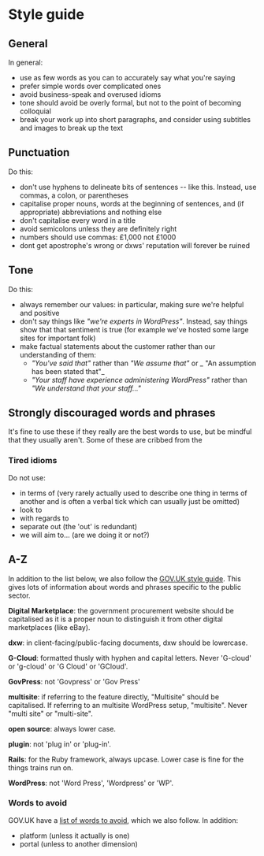 <!-- vale off -->
# Style guide

## General

In general:

* use as few words as you can to accurately say what you're saying
* prefer simple words over complicated ones
* avoid business-speak and overused idioms
* tone should avoid be overly formal, but not to the point of becoming colloquial
* break your work up into short paragraphs, and consider using subtitles and
  images to break up the text

## Punctuation

Do this:

* don't use hyphens to delineate bits of sentences -- like this. Instead, use
  commas, a colon, or parentheses
* capitalise proper nouns, words at the beginning of sentences, and
  (if appropriate) abbreviations and nothing else
* don't capitalise every word in a title
* avoid semicolons unless they are definitely right
* numbers should use commas: £1,000 not £1000
* dont get apostrophe's wrong or dxws' reputation will forever be ruined

## Tone

Do this:

* always remember our values: in particular, making sure we're helpful and
  positive
* don't say things like _"we're experts in WordPress"_. Instead, say things show
  that that sentiment is true (for example we've hosted some large sites for
  important folk)
* make factual statements about the customer rather than our understanding of
  them:
  * _"You've said that"_ rather than _"We assume that"_ or _
    "An assumption has been stated that"_
  * _"Your staff have experience administering WordPress"_ rather than
    _"We understand that your staff..."_

## Strongly discouraged words and phrases

It's fine to use these if they really are the best words to use, but be mindful
that they usually aren't. Some of these are cribbed from the

### Tired idioms

Do not use:
* in terms of (very rarely actually used to describe one thing in terms of
  another and is often a verbal tick which can usually just be omitted)
* look to
* with regards to
* separate out (the 'out' is redundant)
* we will aim to... (are we doing it or not?)

## A-Z

In addition to the list below, we also follow the [GOV.UK style guide](https://www.gov.uk/guidance/style-guide/a-to-z-of-gov-uk-style).
This gives lots of information about words and phrases specific to the public
sector.

**Digital Marketplace**: the government procurement website should be
capitalised as it is a proper noun to distinguish it from other digital
marketplaces (like eBay).

**dxw**: in client-facing/public-facing documents, dxw should be lowercase.

**G-Cloud**: formatted thusly with hyphen and capital letters. Never 'G-cloud'
or 'g-cloud' or 'G Cloud' or 'GCloud'.

**GovPress**: not 'Govpress' or 'Gov Press'

**multisite**: if referring to the feature directly, "Multisite" should be
capitalised. If referring to an multisite WordPress setup, "multisite". Never
"multi site" or "multi-site".

**open source**: always lower case.

**plugin**: not 'plug in' or 'plug-in'.

**Rails**: for the Ruby framework, always upcase. Lower case is fine for the
things trains run on.

**WordPress**: not 'Word Press', 'Wordpress' or 'WP'.

### Words to avoid

GOV.UK have a [list of words to avoid](https://www.gov.uk/guidance/style-guide/a-to-z-of-gov-uk-style#words-to-avoid),
which we also follow. In addition:

* platform (unless it actually is one)
* portal (unless to another dimension)
